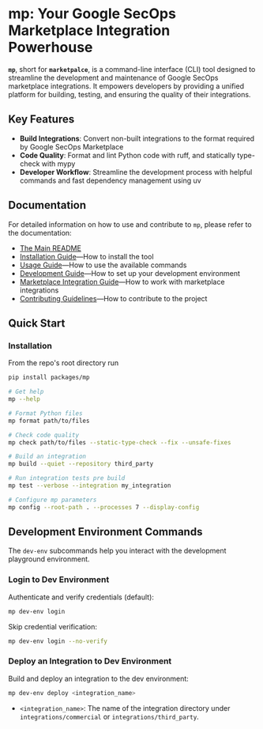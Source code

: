 # mp: Your Google SecOps Marketplace Integration Powerhouse

**`mp`**, short for **`marketpalce`**, is a command-line interface (CLI)
tool designed to streamline the development and maintenance of Google SecOps marketplace
integrations.
It empowers developers by providing a unified platform for building,
testing, and ensuring the quality of their integrations.

## Key Features

- **Build Integrations**: Convert non-built integrations to the format required by
  Google SecOps Marketplace
- **Code Quality**: Format and lint Python code with ruff, and statically type-check
  with mypy
- **Developer Workflow**: Streamline the development process with helpful commands and
  fast dependency management using uv

## Documentation

For detailed information on how to use and contribute to `mp`, please refer to the
documentation:

- [The Main README](/packages/mp/README.md)
- [Installation Guide](/packages/mp/docs/installation.md)—How to install the tool
- [Usage Guide](/packages/mp/docs/usage.md)—How to use the available commands
- [Development Guide](/packages/mp/docs/development.md)—How to set up your development environment
- [Marketplace Integration Guide](/packages/mp/docs/marketplace.md)—How to work with marketplace
  integrations
- [Contributing Guidelines](/packages/mp/docs/contributing.md)—How to contribute to the project

## Quick Start

### Installation

From the repo's root directory run

```bash
pip install packages/mp
```

```bash
# Get help
mp --help

# Format Python files
mp format path/to/files

# Check code quality
mp check path/to/files --static-type-check --fix --unsafe-fixes

# Build an integration
mp build --quiet --repository third_party

# Run integration tests pre build
mp test --verbose --integration my_integration

# Configure mp parameters
mp config --root-path . --processes 7 --display-config
```

## Development Environment Commands

The `dev-env` subcommands help you interact with the development playground environment.

### Login to Dev Environment

Authenticate and verify credentials (default):

```bash
mp dev-env login
```

Skip credential verification:

```bash
mp dev-env login --no-verify
```

### Deploy an Integration to Dev Environment

Build and deploy an integration to the dev environment:

```bash
mp dev-env deploy <integration_name>
```

- `<integration_name>`: The name of the integration directory under `integrations/commercial` or
  `integrations/third_party`.
